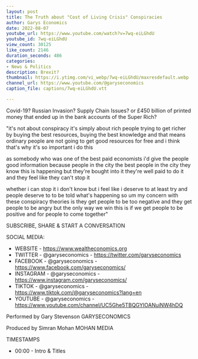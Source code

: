 ```yaml
---
layout: post
title: The Truth about "Cost of Living Crisis" Conspiracies
author: Garys Economics
date: 2022-08-07
youtube_url: https://www.youtube.com/watch?v=7wq-eiLGhdU
youtube_id: 7wq-eiLGhdU
view_count: 30125
like_count: 2146
duration_seconds: 486
categories:
- News & Politics
description: Brexit?
thumbnail: https://i.ytimg.com/vi_webp/7wq-eiLGhdU/maxresdefault.webp
channel_url: https://www.youtube.com/@garyseconomics
caption_file: captions/7wq-eiLGhdU.vtt

---
```


Covid-19? Russian Invasion? Supply Chain Issues? 
or £450 billion of printed money that ended up in the bank accounts of the Super Rich?

"it's not about conspiracy it's simply about rich people trying to get richer by buying the best resources, buying the best knowledge and that means ordinary people are not going to get good resources for free and i think that's why it's so important i do this 

as somebody who was one of the best paid economists i'd give the people good information because people in the city the best people in the city they know this is happening but they're bought into it they're well paid to do it and they feel like they can't stop it

 whether i can stop it i don't know but i feel like i deserve to at least try and people deserve to to be told what's happening so um my concern with these conspiracy theories is they get people to be too negative and they get people to be angry but the only way we win this is if we get people to be positive and for people to come together"


SUBSCRIBE, SHARE & START A CONVERSATION


SOCIAL MEDIA:
- WEBSITE - https://www.wealtheconomics.org
- TWITTER - @garyseconomics - https://twitter.com/garyseconomics
- FACEBOOK - @garyseconomics - https://www.facebook.com/garyseconomics/
- INSTAGRAM - @garyseconomics - https://www.instagram.com/garyseconomics/
- TIKTOK - @garyseconomics - https://www.tiktok.com/@garyseconomics?lang=en
- YOUTUBE - @garyseconomics - https://www.youtube.com/channel/UC5Ghe5TBQGYIOANuiNW4hDQ


Performed by Gary Stevenson
GARYSECONOMICS


Produced by Simran Mohan
MOHAN MEDIA


TIMESTAMPS
- 00:00 - Intro & Titles
